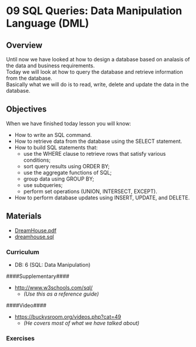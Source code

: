 09 SQL Queries: Data Manipulation Language (DML)
===============

## Overview ##
Until now we have looked at how to design a database based on analasis of the data and business requirements.   
Today we will look at how to query the database and retrieve information from the database.   
Basically what we will do is to read, write, delete and update the data in the database.


## Objectives ##
When we have finished today lesson you will know:   
* How to write an SQL command.* How to retrieve data from the database using the SELECT statement.* How to build SQL statements that:  * use the WHERE clause to retrieve rows that satisfy various conditions;  * sort query results using ORDER BY;  * use the aggregate functions of SQL;  * group data using GROUP BY;
  * use subqueries;  * perform set operations (UNION, INTERSECT, EXCEPT).* How to perform database updates using INSERT, UPDATE, and DELETE.

## Materials ##

* [DreamHouse.pdf](https://github.com/KEACS/DAT14V1/raw/master/2nd_semester/09_sql_queries_dml/DreamHouse.pdf)
* [dreamhouse.sql](https://github.com/KEACS/DAT14V1/raw/master/2nd_semester/09_sql_queries_dml/dreamhome.sql)
### Curriculum ###
* DB: 6 (SQL: Data Manipulation) 

####Supplementary####
* http://www.w3schools.com/sql/
  * _(Use this as a reference guide)_

####Video####
* https://buckysroom.org/videos.php?cat=49
  * _(He covers most of what we have talked about)_
  
### Exercises ###



